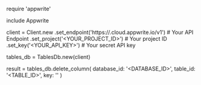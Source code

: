 require 'appwrite'

include Appwrite

client = Client.new
    .set_endpoint('https://<REGION>.cloud.appwrite.io/v1') # Your API Endpoint
    .set_project('<YOUR_PROJECT_ID>') # Your project ID
    .set_key('<YOUR_API_KEY>') # Your secret API key

tables_db = TablesDb.new(client)

result = tables_db.delete_column(
    database_id: '<DATABASE_ID>',
    table_id: '<TABLE_ID>',
    key: ''
)
